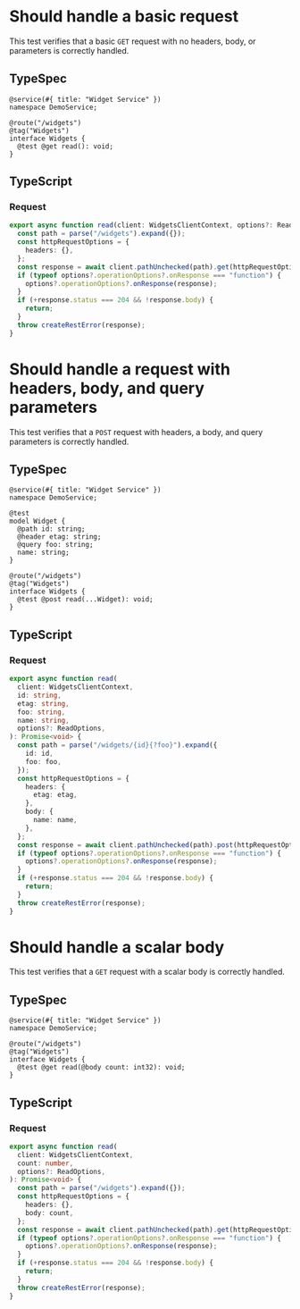 # Should handle a basic request

This test verifies that a basic `GET` request with no headers, body, or parameters is correctly handled.

## TypeSpec

```tsp
@service(#{ title: "Widget Service" })
namespace DemoService;

@route("/widgets")
@tag("Widgets")
interface Widgets {
  @test @get read(): void;
}
```

## TypeScript

### Request

```ts src/api/widgetsClient/widgetsClientOperations.ts function read
export async function read(client: WidgetsClientContext, options?: ReadOptions): Promise<void> {
  const path = parse("/widgets").expand({});
  const httpRequestOptions = {
    headers: {},
  };
  const response = await client.pathUnchecked(path).get(httpRequestOptions);
  if (typeof options?.operationOptions?.onResponse === "function") {
    options?.operationOptions?.onResponse(response);
  }
  if (+response.status === 204 && !response.body) {
    return;
  }
  throw createRestError(response);
}
```

# Should handle a request with headers, body, and query parameters

This test verifies that a `POST` request with headers, a body, and query parameters is correctly handled.

## TypeSpec

```tsp
@service(#{ title: "Widget Service" })
namespace DemoService;

@test
model Widget {
  @path id: string;
  @header etag: string;
  @query foo: string;
  name: string;
}

@route("/widgets")
@tag("Widgets")
interface Widgets {
  @test @post read(...Widget): void;
}
```

## TypeScript

### Request

```ts src/api/widgetsClient/widgetsClientOperations.ts function read
export async function read(
  client: WidgetsClientContext,
  id: string,
  etag: string,
  foo: string,
  name: string,
  options?: ReadOptions,
): Promise<void> {
  const path = parse("/widgets/{id}{?foo}").expand({
    id: id,
    foo: foo,
  });
  const httpRequestOptions = {
    headers: {
      etag: etag,
    },
    body: {
      name: name,
    },
  };
  const response = await client.pathUnchecked(path).post(httpRequestOptions);
  if (typeof options?.operationOptions?.onResponse === "function") {
    options?.operationOptions?.onResponse(response);
  }
  if (+response.status === 204 && !response.body) {
    return;
  }
  throw createRestError(response);
}
```

# Should handle a scalar body

This test verifies that a `GET` request with a scalar body is correctly handled.

## TypeSpec

```tsp
@service(#{ title: "Widget Service" })
namespace DemoService;

@route("/widgets")
@tag("Widgets")
interface Widgets {
  @test @get read(@body count: int32): void;
}
```

## TypeScript

### Request

```ts src/api/widgetsClient/widgetsClientOperations.ts function read
export async function read(
  client: WidgetsClientContext,
  count: number,
  options?: ReadOptions,
): Promise<void> {
  const path = parse("/widgets").expand({});
  const httpRequestOptions = {
    headers: {},
    body: count,
  };
  const response = await client.pathUnchecked(path).get(httpRequestOptions);
  if (typeof options?.operationOptions?.onResponse === "function") {
    options?.operationOptions?.onResponse(response);
  }
  if (+response.status === 204 && !response.body) {
    return;
  }
  throw createRestError(response);
}
```
